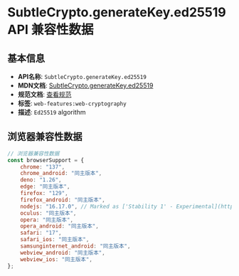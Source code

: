# SubtleCrypto.generateKey.ed25519 API 兼容性数据

## 基本信息

- **API名称**: `SubtleCrypto.generateKey.ed25519`
- **MDN文档**: [SubtleCrypto.generateKey.ed25519](https://developer.mozilla.org/docs/Web/API/SubtleCrypto/generateKey)
- **规范文档**: [查看规范](https://wicg.github.io/webcrypto-secure-curves/#ed25519)
- **标签**: `web-features:web-cryptography`
- **描述**: `Ed25519` algorithm

## 浏览器兼容性数据

```javascript
// 浏览器兼容性数据
const browserSupport = {
    chrome: "137",
    chrome_android: "同主版本",
    deno: "1.26",
    edge: "同主版本",
    firefox: "129",
    firefox_android: "同主版本",
    nodejs: "16.17.0", // Marked as ['Stability 1' - Experimental](https://nodejs.org/dist/latest-v16.x/docs/api/webcrypto.htm...,
    oculus: "同主版本",
    opera: "同主版本",
    opera_android: "同主版本",
    safari: "17",
    safari_ios: "同主版本",
    samsunginternet_android: "同主版本",
    webview_android: "同主版本",
    webview_ios: "同主版本",
};

```

